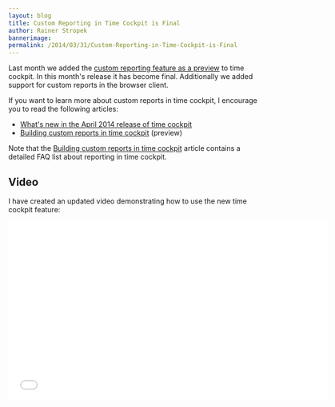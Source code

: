 ```yaml
---
layout: blog
title: Custom Reporting in Time Cockpit is Final
author: Rainer Stropek
bannerimage: 
permalink: /2014/03/31/Custom-Reporting-in-Time-Cockpit-is-Final
---
```


<p xmlns="http://www.w3.org/1999/xhtml">Last month we added the <a href="http://www.timecockpit.com/blog/2014/02/27/Building-Custom-Reports-in-Time-Cockpit">custom reporting feature as a preview</a> to time cockpit. In this month's release it has become final. Additionally we added support for custom reports in the browser client.</p><p xmlns="http://www.w3.org/1999/xhtml">If you want to learn more about custom reports in time cockpit, I encourage you to read the following articles:</p><ul xmlns="http://www.w3.org/1999/xhtml">
  <li>
    <a href="~/blog/2014/03/31/Whats-New-in-Version-April-2014">What's new in the April 2014 release of time cockpit</a>
  </li>
  <li>
    <a href="http://www.timecockpit.com/blog/2014/02/27/Building-Custom-Reports-in-Time-Cockpit">Building custom reports in time cockpit</a> (preview)</li>
</ul><p class="showcase" xmlns="http://www.w3.org/1999/xhtml">Note that the <a href="http://www.timecockpit.com/blog/2014/02/27/Building-Custom-Reports-in-Time-Cockpit">Building custom reports in time cockpit</a> article contains a detailed FAQ list about reporting in time cockpit.</p><h2 xmlns="http://www.w3.org/1999/xhtml">Video</h2><p xmlns="http://www.w3.org/1999/xhtml">I have created an updated video demonstrating how to use the new time cockpit feature:</p><div class="videoWrapper" xmlns="http://www.w3.org/1999/xhtml">
  <iframe width="640" height="360" src="//www.youtube.com/embed/VOT514DXCNE?list=UUo2T5CWtdbj4NveB5flTD4A" frameborder="0" allowfullscreen="allowfullscreen"></iframe>
</div>